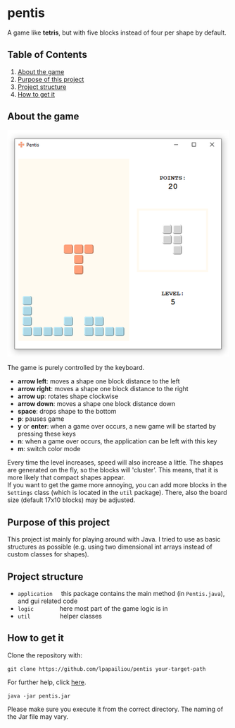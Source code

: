 # pentis

A game like __tetris__, but with five blocks instead of four per shape by default.  

## Table of Contents
1. [About the game](#about-the-game)  
2. [Purpose of this project](#purpose-of-this-project) 
2. [Project structure](#project-structure)  
3. [How to get it](#how-to-get-it)  
		
## About the game
![screenshot of pentis](https://github.com/lpapailiou/pentis/blob/master/src/main/resources/pentis_screenshot.png)

The game is purely controlled by the keyboard.
* __arrow left__: moves a shape one block distance to the left
* __arrow right__: moves a shape one block distance to the right
* __arrow up__: rotates shape clockwise
* __arrow down__: moves a shape one block distance down
* __space__: drops shape to the bottom		
* __p__: pauses game		
* __y__ or __enter__: when a game over occurs, a new game will be started by pressing these keys		
* __n__: when a game over occurs, the application can be left with this key		
* __m__: switch color mode		
  
Every time the level increases, speed will also increase a little. 
The shapes are generated on the fly, so the blocks will 'cluster'. This means, that it is more likely that compact 
shapes appear.  
If you want to get the game more annoying, you can add more blocks in the ``Settings`` class (which is located in the ``util`` 
package). There, also the board size (default 17x10 blocks) may be adjusted.

## Purpose of this project
This project ist mainly for playing around with Java. I tried to use as basic structures as possible 
(e.g. using two dimensional int arrays instead of custom classes for shapes).

## Project structure

* ``application``         this package contains the main method (in ``Pentis.java``), and gui related code
* ``logic``               here most part of the game logic is in
* ``util``                 helper classes

## How to get it

Clone the repository with:

    git clone https://github.com/lpapailiou/pentis your-target-path

For further help, click [here](https://gist.github.com/lpapailiou/d4d63338ccb1413363970ac571aa71c9).

    java -jar pentis.jar
    
Please make sure you execute it from the correct directory. The naming of the Jar file may vary.
